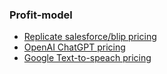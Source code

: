 
### Profit-model

- [Replicate salesforce/blip pricing](https://replicate.com/pricing)
- [OpenAI ChatGPT pricing](https://openai.com/pricing#chat)
- [Google Text-to-speach pricing](https://cloud.google.com/text-to-speech/pricing#pricing_table)
